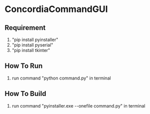# ConcordiaCommandGUI

## Requirement
1. "pip install pyinstaller"
2. "pip install pyserial"
3. "pip install tkinter"

## How To Run
1. run command "python command.py" in terminal

## How To Build
1. run command "pyinstaller.exe --onefile command.py" in terminal
